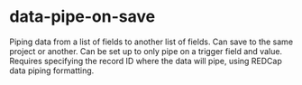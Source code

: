 # data-pipe-on-save
Piping data from a list of fields to another list of fields. Can save to the same project or another. Can be set up to only pipe on a trigger field and value. Requires specifying the record ID where the data will pipe, using REDCap data piping formatting.
